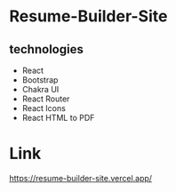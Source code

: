 # Resume-Builder-Site

## technologies
- React
- Bootstrap
- Chakra UI
- React Router
- React Icons
- React HTML to PDF


# Link
https://resume-builder-site.vercel.app/
